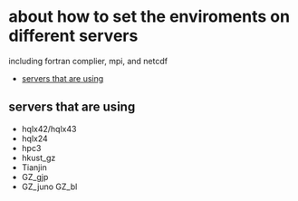 # about how to set the enviroments on different servers
including fortran complier, mpi, and netcdf

- [servers that are using](#servers-that-are-using)
  
## servers that are using

* hqlx42/hqlx43
* hqlx24
* hpc3
* hkust_gz
* Tianjin
* GZ_gjp
* GZ_juno GZ_bl

